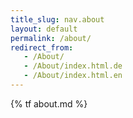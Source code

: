 ```yaml
---
title_slug: nav.about
layout: default
permalink: /about/
redirect_from:
   - /About/
   - /About/index.html.de
   - /About/index.html.en
---
```


{% tf about.md %}
